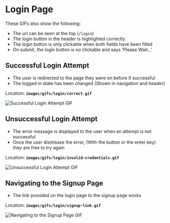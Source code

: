 # Login Page

These GIFs also show the following:

* The url can be seen at the top (`/login`)
* The login button in the header is highlighted correctly
* The login button is only clickable when both fields have been filled
* On submit, the login button is no clickable and says 'Please Wait...'

## Successful Login Attempt

* The user is redirected to the page they were on before if successful
* The logged in state has been changed (Shown in navigation and header)

Location: **`images/gifs/login/correct.gif`**

![Successful Login Attempt GIF](images/gifs/login/correct.gif)

## Unsuccessful Login Attempt

* The error message is displayed to the user when an attempt is not successful
* Once the user dismisses the error, (With the button or the enter key) they are
  free to try again

Location: **`images/gifs/login/invalid-credentials.gif`**

![Unsuccessful Login Attempt GIF](images/gifs/login/invalid-credentials.gif)

## Navigating to the Signup Page

* The link provided on the login page to the signup page works

Location: **`images/gifs/login/signup-link.gif`**

![Navigating to the Signup Page GIF](images/gifs/login/signup-link.gif)
